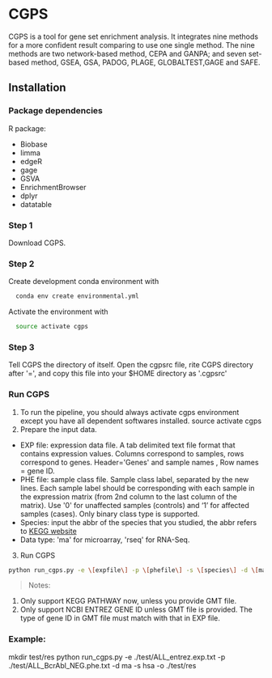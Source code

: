 # CGPS
CGPS is a tool for gene set enrichment analysis. It integrates nine methods for a more confident result comparing to use one single method.
The nine methods are two network-based method, CEPA and GANPA; and seven set-based method, GSEA, GSA, PADOG, PLAGE, GLOBALTEST,GAGE and SAFE.
## Installation 
### Package dependencies
  R package:
* Biobase
* limma
* edgeR
* gage
* GSVA
* EnrichmentBrowser
* dplyr
* datatable

### Step 1
  Download CGPS.
### Step 2
  Create development conda environment with 
```bash
  conda env create environmental.yml
```
  Activate the environment with
```bash
  source activate cgps
```
### Step 3
  Tell CGPS the directory of itself.
  Open the cgpsrc file, rite CGPS directory after '=', and copy this file into your $HOME directory as '.cgpsrc'
### Run CGPS
1. To run the pipeline, you should always activate cgps environment except you have all dependent softwares installed.
 source activate cgps
2. Prepare the input data. 
  * EXP file: expression data file. A tab delimited text file format that contains expression values. Columns correspond to samples, rows correspond to genes. Header='Genes' and sample names , Row names = gene ID. 
  * PHE file: sample class file. Sample class label, separated by the new lines. Each sample label should be corresponding with each sample in the expression matrix (from 2nd column to the last column of the matrix).
  Use '0' for unaffected samples (controls) and ‘1’ for affected samples (cases). Only binary class type is supported.   
  * Species: input the abbr of the species that you studied, the abbr refers to [KEGG website](http://www.genome.jp/kegg/catalog/org_list.html)
  * Data type: 'ma' for microarray, 'rseq' for RNA-Seq.
3. Run CGPS 
```bash
python run_cgps.py -e \[expfile\] -p \[phefile\] -s \[species\] -d \[ma\] -o \[outdir\]
```

>Notes: 
1. Only support KEGG PATHWAY now, unless you provide GMT file.
2. Only support NCBI ENTREZ GENE ID unless GMT file is provided. The type of gene ID in GMT file must match with that in EXP file.

### Example:
mkdir test/res
python run_cgps.py -e ./test/ALL_entrez.exp.txt -p ./test/ALL_BcrAbl_NEG.phe.txt -d ma -s hsa -o ./test/res


